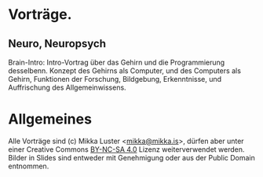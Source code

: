 # Vorträge.
## Neuro, Neuropsych
Brain-Intro: Intro-Vortrag über das Gehirn und die Programmierung desselbenn. Konzept des Gehirns als Computer, und des Computers als Gehirn, Funktionen der Forschung, Bildgebung, Erkenntnisse, und Auffrischung des Allgemeinwissens.

# Allgemeines
Alle Vorträge sind (c) Mikka Luster \<mikka@mikka.is\>, dürfen aber unter einer Creative Commons [BY-NC-SA 4.0][1] Lizenz weiterverwendet werden. Bilder in Slides sind entweder mit Genehmigung oder aus der Public Domain entnommen.

[1]:	https://creativecommons.org/licenses/by-nc-sa/4.0/